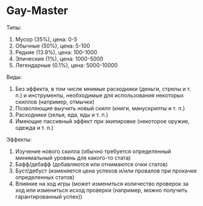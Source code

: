 # Gay-Master

Типы:

1. Мусор (35%), цена: 0-5
2. Обычные (50%), цена: 5-100
3. Редкие (13.9%), цена: 100-1000
4. Эпические (1%), цена: 1000-5000
5. Легендарные (0.1%), цена: 5000-10000

Виды:

1. Без эффекта, в том числе мнимые расходники (деньги, стрелы и т. п.) и инструменты, необходимые для использования некоторых скиллов (например, отмычки)
2. Позволяющие выучить новый скилл (книги, манускрипты и т. п.)
3. Расходники (зелья, еда, яды и т. п.)
4. Имеющие пассивный эффект при экипировке (некоторое оружие, одежда и т. п.)

Эффекты:

1. Изучение нового скилла (обычно требуется определенный минимальный уровень для какого-то стата)
2. Бафф/дебафф (добавляются или отнимаются очки статов)
3. Буст/дебуст (изменяется цена успехов и/или провалов при прокачке определенных статов)
4. Влияние на ход игры (может измениться количество проверок за ход или измениться исход проверки (например, можно получить гарантированный успех))

